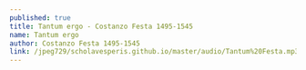 ```yaml
---
published: true
title: Tantum ergo - Costanzo Festa 1495-1545
name: Tantum ergo
author: Costanzo Festa 1495-1545
link: /jpeg729/scholavesperis.github.io/master/audio/Tantum%20Festa.mp3
---
```

